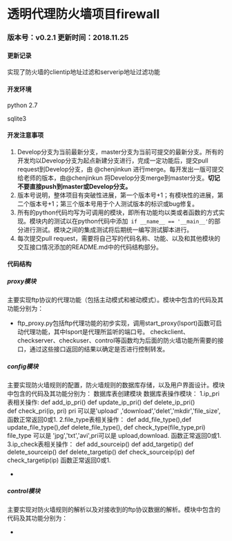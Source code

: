 # 透明代理防火墙项目firewall

### 版本号：v0.2.1    更新时间：2018.11.25

#### 更新记录
实现了防火墙的clientip地址过滤和serverip地址过滤功能

#### 开发环境

python 2.7

sqlite3


#### 开发注意事项

1. Develop分支为当前最新分支，master分支为当前可提交的最新分支。所有的开发均以Develop分支为起点新建分支进行，完成一定功能后，提交pull request到Develop分支，由 @chenjinkun 进行merge。每开发出一版可提交给老师的版本，由@chenjinkun 将Develop分支merge到master分支。**切记不要直接push到master或Develop分支。**
2. 版本号说明，整体项目有突破性进展，第一个版本号+1；有模块性的进展，第二个版本号+1；第三个版本号用于个人测试版本的标识或bug修复。
3. 所有的python代码均写为可调用的模块，即所有功能均以类或者函数的方式实现。模块内的测试以在python代码中添加` if __name__ == '__main__'`的部分进行测试。模块之间的集成测试将后期统一编写测试脚本进行。
4. 每次提交pull request，需要将自己写的代码名称、功能、以及和其他模块的交互接口情况添加的README.md中的代码结构部分。



#### 代码结构

##### proxy模块

主要实现ftp协议的代理功能（包括主动模式和被动模式）。模块中包含的代码及其功能分别为：

+ ftp_proxy.py包括ftp代理功能的初步实现，调用start_proxy(lsport)函数可启动代理功能，其中lsport是代理所监听的端口号。 checkclient、checkserver、checkuser、control等函数均为后面的防火墙功能所需要的接口，通过这些接口返回的结果以确定是否进行控制转发。

##### config模块

主要实现防火墙规则的配置，防火墙规则的数据库存储，以及用户界面设计。模块中包含的代码及其功能分别为：
数据库表创建模块
数据库表操作模块：
1.ip_pri表相关操作: 
	def add_ip_pri()  def update_ip_pri()  def delete_ip_pri()  
	def check_pri(ip, pri)  pri 可以是'upload' ,'download','delet','mkdir','file_size', 函数正常返回0或1.
2.file_type表相关操作： 
	def add_file_type(),def update_file_type(),def delete_file_type(),
	def check_type(file_type,pri) file_type 可以是 'jpg','txt','avi',pri可以是 upload,download. 函数正常返回0或1.
3.ip_check表相关操作： 
	def add_sourceip() def add_targetip() def delete_sourceip() def delete_targetip() 
	def check_sourceip(ip) def check_targetip(ip) 函数正常返回0或1.

+

##### control模块

主要实现对防火墙规则的解析以及对接收到的ftp协议数据的解析。模块中包含的代码及其功能分别为：

-
